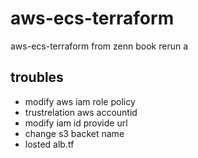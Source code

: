 # aws-ecs-terraform

aws-ecs-terraform from zenn book
rerun a

## troubles

-   modify aws iam role policy
-   trustrelation aws accountid
-   modify iam id provide url
-   change s3 backet name
-   losted alb.tf
